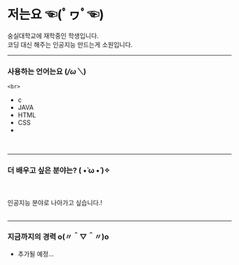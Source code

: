 # 저는요 ☜(ﾟヮﾟ☜)
<p>
숭실대학교에 재학중인 학생입니다.<br>
코딩 대신 해주는 인공지능 만드는게 소원입니다.
</p>

---

### 사용하는 언어는요 (*/ω＼*) 
    <br>
<p>
    <ul>
        <li> c </li> 
        <li> JAVA </li>
        <li> HTML </li>
        <li> CSS <li>
    </ul>
</p>
    <br>
  
---
  
### 더 배우고 싶은 분야는? ( •̀ ω •́ )✧
<p>
   <br>
   <br>
  인공지능 분야로 나아가고 싶습니다.!
   <br>
   <br>
</p>

---

### 지금까지의 경력 o(〃＾▽＾〃)o
<p>
  <ul>
    <li> 추가될 예정...</li>
  </ul
</p>
  
